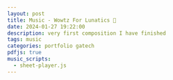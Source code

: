 ```yaml
---
layout: post
title: Music - Wowtz For Lunatics 🎵
date: 2024-01-27 19:22:00
description: very first composition I have finished
tags: music
categories: portfolio gatech
pdfjs: true
music_scripts:
  - sheet-player.js
---
```


<div id="embed-container" style="width: 900px; height: 1165px;"></div>
<script src="https://prod.flat-cdn.com/embed-js/v2.3.0/embed.min.js"></script>
<script>
  var container = document.getElementById('embed-container');
  var embed = new Flat.Embed(container, {
    score: '67781c39ddc1a53c345019fc',
    embedParams: {
      appId: '67781e2b4df43565f09bb669',
      controlsPosition: 'top',
    },
  });
</script>
